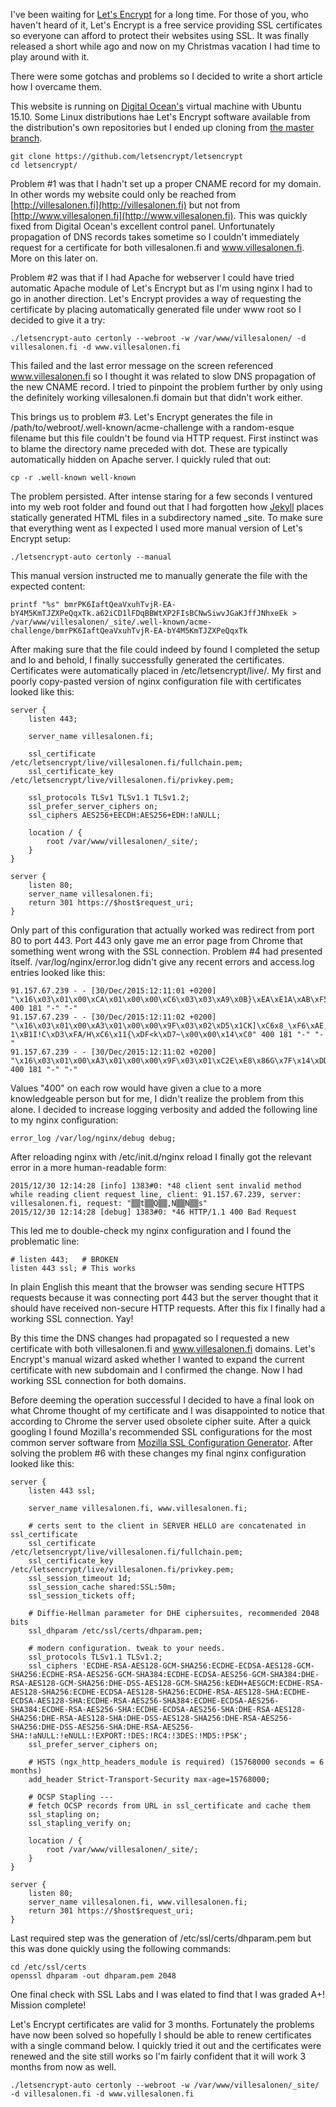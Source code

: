 
I've been waiting for [Let's Encrypt](https://letsencrypt.org/) for a long time. For those of you, who haven't heard of it, Let's Encrypt is a free service providing SSL certificates so everyone can afford to protect their websites using SSL. It was finally released a short while ago and now on my Christmas vacation I had time to play around with it.

There were some gotchas and problems so I decided to write a short article how I overcame them.

This website is running on [Digital Ocean's](https://www.digitalocean.com/) virtual machine with Ubuntu 15.10. Some Linux distributions hae Let's Encrypt software available from the distribution's own repositories but I ended up cloning from [the master branch](https://github.com/letsencrypt/letsencrypt).

    git clone https://github.com/letsencrypt/letsencrypt
    cd letsencrypt/

Problem #1 was that I hadn't set up a proper CNAME record for my domain. In other words my website could only be reached from [http://villesalonen.fi](http://villesalonen.fi) but not from [http://www.villesalonen.fi](http://www.villesalonen.fi). This was quickly fixed from Digital Ocean's excellent control panel. Unfortunately propagation of DNS records takes sometime so I couldn't immediately request for a certificate for both villesalonen.fi and www.villesalonen.fi. More on this later on.

Problem #2 was that if I had Apache for webserver I could have tried automatic Apache module of Let's Encrypt but as I'm using nginx I had to go in another direction. Let's Encrypt provides a way of requesting the certificate by placing automatically generated file under www root so I decided to give it a try:

    ./letsencrypt-auto certonly --webroot -w /var/www/villesalonen/ -d villesalonen.fi -d www.villesalonen.fi

This failed and the last error message on the screen referenced www.villesalonen.fi so I thought it was related to slow DNS propagation of the new CNAME record. I tried to pinpoint the problem further by only using the definitely working villesalonen.fi domain but that didn't work either.

This brings us to problem #3. Let's Encrypt generates the file in /path/to/webroot/.well-known/acme-challenge with a random-esque filename but this file couldn't be found via HTTP request. First instinct was to blame the directory name preceded with dot. These are typically automatically hidden on Apache server. I quickly ruled that out:

    cp -r .well-known well-known

The problem persisted. After intense staring for a few seconds I ventured into my web root folder and found out that I had forgotten how [Jekyll](https://jekyllrb.com/) places statically generated HTML files in a subdirectory named _site. To make sure that everything went as I expected I used more manual version of Let's Encrypt setup:

    ./letsencrypt-auto certonly --manual

This manual version instructed me to manually generate the file with the expected content:

    printf "%s" bmrPK6IaftQeaVxuhTvjR-EA-bY4M5KmTJZXPeQqxTk.a62iCD1lFDqBBWtXP2FIsBCNwSiwvJGaKJffJNhxeEk > /var/www/villesalonen/_site/.well-known/acme-challenge/bmrPK6IaftQeaVxuhTvjR-EA-bY4M5KmTJZXPeQqxTk

After making sure that the file could indeed by found I completed the setup and lo and behold, I finally successfully generated the certificates. Certificates were automatically placed in /etc/letsencrypt/live/. My first and poorly copy-pasted version of nginx configuration file with certificates looked like this:

    server {
        listen 443;
     
        server_name villesalonen.fi;
     
        ssl_certificate /etc/letsencrypt/live/villesalonen.fi/fullchain.pem;
        ssl_certificate_key /etc/letsencrypt/live/villesalonen.fi/privkey.pem;
     
        ssl_protocols TLSv1 TLSv1.1 TLSv1.2;
        ssl_prefer_server_ciphers on;
        ssl_ciphers AES256+EECDH:AES256+EDH:!aNULL;
     
        location / {
            root /var/www/villesalonen/_site/;
        }
    }
     
    server {
        listen 80;
        server_name villesalonen.fi;
        return 301 https://$host$request_uri;
    }

Only part of this configuration that actually worked was redirect from port 80 to port 443. Port 443 only gave me an error page from Chrome that something went wrong with the SSL connection. Problem #4 had presented itself. /var/log/nginx/error.log didn't give any recent errors and access.log entries looked like this:

    91.157.67.239 - - [30/Dec/2015:12:11:01 +0200] "\x16\x03\x01\x00\xCA\x01\x00\x00\xC6\x03\x03\xA9\x0B}\xEA\xE1A\xAB\xF5\xF6\xFA\xCC\xC5{U\xC9\xA61\x16\xFF\x83Q\xDB\x05\xA1\x96R\xC57q3\x80\x9E\x00\x00\x1E\xC0+\xC0/\x00\x9E\xCC\x14\xCC\x13\xC0" 400 181 "-" "-"
    91.157.67.239 - - [30/Dec/2015:12:11:02 +0200] "\x16\x03\x01\x00\xA3\x01\x00\x00\x9F\x03\x02\xD5\x1CK]\xC6x8_\xF6\xAE,\xEB\xED\xDF-1\xB1I!C\xD3\xFA/H\xC6\x11{\xDF<k\xD7~\x00\x00\x14\xC0" 400 181 "-" "-"
    91.157.67.239 - - [30/Dec/2015:12:11:02 +0200] "\x16\x03\x01\x00\xA3\x01\x00\x00\x9F\x03\x01\xC2E\xE8\x86G\x7F\x14\xDD0:\xF2%9\xAE\xCC\x13\xFC#\xBFJ<t[W\x17\xF4$h\xAE\xA9\x1C\x10\x00\x00\x14\xC0" 400 181 "-" "-"

Values "400" on each row would have given a clue to a more knowledgeable person but for me, I didn't realize the problem from this alone. I decided to increase logging verbosity and added the following line to my nginx configuration:

    error_log /var/log/nginx/debug debug;

After reloading nginx with /etc/init.d/nginx reload I finally got the relevant error in a more human-readable form:

    2015/12/30 12:14:28 [info] 1383#0: *48 client sent invalid method while reading client request line, client: 91.157.67.239, server: villesalonen.fi, request: "▒▒t▒▒Q▒▒,N▒▒N▒▒s"
    2015/12/30 12:14:28 [debug] 1383#0: *46 HTTP/1.1 400 Bad Request

This led me to double-check my nginx configuration and I found the problematic line:

    # listen 443;   # BROKEN
    listen 443 ssl; # This works

In plain English this meant that the browser was sending secure HTTPS requests because it was connecting port 443 but the server thought that it should have received non-secure HTTP requests. After this fix I finally had a working SSL connection. Yay!

By this time the DNS changes had propagated so I requested a new certificate with both villesalonen.fi and www.villesalonen.fi domains. Let's Encrypt's manual wizard asked whether I wanted to expand the current certificate with new subdomain and I confirmed the change. Now I had working SSL connection for both domains.

Before deeming the operation successful I decided to have a final look on what Chrome thought of my certificate and I was disappointed to notice that according to Chrome the server used obsolete cipher suite. After a quick googling I found Mozilla's recommended SSL configurations for the most common server software from [Mozilla SSL Configuration Generator](https://mozilla.github.io/server-side-tls/ssl-config-generator/). After solving the problem #6 with these changes my final nginx configuration looked like this:

    server {
        listen 443 ssl;

        server_name villesalonen.fi, www.villesalonen.fi;

        # certs sent to the client in SERVER HELLO are concatenated in ssl_certificate
        ssl_certificate /etc/letsencrypt/live/villesalonen.fi/fullchain.pem;
        ssl_certificate_key /etc/letsencrypt/live/villesalonen.fi/privkey.pem;
        ssl_session_timeout 1d;
        ssl_session_cache shared:SSL:50m;
        ssl_session_tickets off;

        # Diffie-Hellman parameter for DHE ciphersuites, recommended 2048 bits
        ssl_dhparam /etc/ssl/certs/dhparam.pem;

        # modern configuration. tweak to your needs.
        ssl_protocols TLSv1.1 TLSv1.2;
        ssl_ciphers 'ECDHE-RSA-AES128-GCM-SHA256:ECDHE-ECDSA-AES128-GCM-SHA256:ECDHE-RSA-AES256-GCM-SHA384:ECDHE-ECDSA-AES256-GCM-SHA384:DHE-RSA-AES128-GCM-SHA256:DHE-DSS-AES128-GCM-SHA256:kEDH+AESGCM:ECDHE-RSA-AES128-SHA256:ECDHE-ECDSA-AES128-SHA256:ECDHE-RSA-AES128-SHA:ECDHE-ECDSA-AES128-SHA:ECDHE-RSA-AES256-SHA384:ECDHE-ECDSA-AES256-SHA384:ECDHE-RSA-AES256-SHA:ECDHE-ECDSA-AES256-SHA:DHE-RSA-AES128-SHA256:DHE-RSA-AES128-SHA:DHE-DSS-AES128-SHA256:DHE-RSA-AES256-SHA256:DHE-DSS-AES256-SHA:DHE-RSA-AES256-SHA:!aNULL:!eNULL:!EXPORT:!DES:!RC4:!3DES:!MD5:!PSK';
        ssl_prefer_server_ciphers on;

        # HSTS (ngx_http_headers_module is required) (15768000 seconds = 6 months)
        add_header Strict-Transport-Security max-age=15768000;

        # OCSP Stapling ---
        # fetch OCSP records from URL in ssl_certificate and cache them
        ssl_stapling on;
        ssl_stapling_verify on;

        location / {
            root /var/www/villesalonen/_site/;
        }
    }

    server {
        listen 80;
        server_name villesalonen.fi, www.villesalonen.fi;
        return 301 https://$host$request_uri;
    }

Last required step was the generation of /etc/ssl/certs/dhparam.pem but this was done quickly using the following commands:

    cd /etc/ssl/certs
    openssl dhparam -out dhparam.pem 2048

One final check with SSL Labs and I was elated to find that I was graded A+! Mission complete!

Let's Encrypt certificates are valid for 3 months. Fortunately the problems have now been solved so hopefully I should be able to renew certificates with a single command below. I quickly tried it out and the certificates were renewed and the site still works so I'm fairly confident that it will work 3 months from now as well.

    ./letsencrypt-auto certonly --webroot -w /var/www/villesalonen/_site/ -d villesalonen.fi -d www.villesalonen.fi
